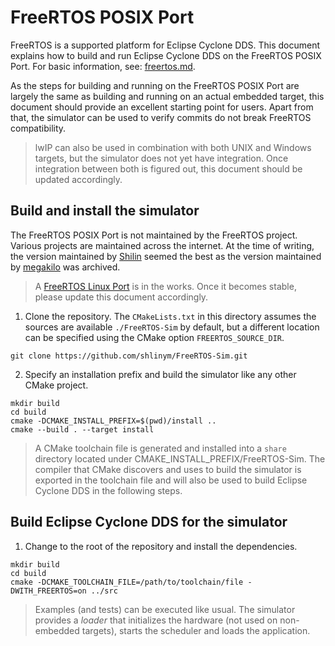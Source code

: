 # FreeRTOS POSIX Port

FreeRTOS is a supported platform for Eclipse Cyclone DDS. This document
explains how to build and run Eclipse Cyclone DDS on the FreeRTOS POSIX Port.
For basic information, see: [freertos.md](/docs/dev/freertos.md).

As the steps for building and running on the FreeRTOS POSIX Port are largely
the same as building and running on an actual embedded target, this document
should provide an excellent starting point for users. Apart from that, the
simulator can be used to verify commits do not break FreeRTOS compatibility.

> lwIP can also be used in combination with both UNIX and Windows targets, but
> the simulator does not yet have integration. Once integration between both
> is figured out, this document should be updated accordingly.


## Build and install the simulator

The FreeRTOS POSIX Port is not maintained by the FreeRTOS project. Various
projects are maintained across the internet. At the time of writing, the
version maintained by [Shilin][1] seemed the best as the version maintained by
[megakilo][2] was archived.

[1]: https://github.com/shlinym/FreeRTOS-Sim.git
[2]: https://github.com/megakilo/FreeRTOS-Sim

> A [FreeRTOS Linux Port][3] is in the works. Once it becomes stable, please
> update this document accordingly.

[3]: https://sourceforge.net/p/freertos/discussion/382005/thread/f28af711/


1. Clone the repository. The `CMakeLists.txt` in this directory assumes the
   sources are available `./FreeRTOS-Sim` by default, but a different location
   can be specified using the CMake option `FREERTOS_SOURCE_DIR`.
 ```
git clone https://github.com/shlinym/FreeRTOS-Sim.git
```

2. Specify an installation prefix and build the simulator like any other
   CMake project.
 ```
mkdir build
cd build
cmake -DCMAKE_INSTALL_PREFIX=$(pwd)/install ..
cmake --build . --target install
```

> A CMake toolchain file is generated and installed into a `share` directory
> located under CMAKE\_INSTALL\_PREFIX/FreeRTOS-Sim. The compiler that CMake
> discovers and uses to build the simulator is exported in the toolchain file
> and will also be used to build Eclipse Cyclone DDS in the following steps.


## Build Eclipse Cyclone DDS for the simulator

1. Change to the root of the repository and install the dependencies. 
 ```
mkdir build
cd build
cmake -DCMAKE_TOOLCHAIN_FILE=/path/to/toolchain/file -DWITH_FREERTOS=on ../src
```

> Examples (and tests) can be executed like usual. The simulator provides a
> *loader* that initializes the hardware (not used on non-embedded targets),
> starts the scheduler and loads the application.

